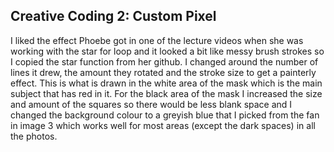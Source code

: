 ## Creative Coding 2: Custom Pixel

I liked the effect Phoebe got in one of the lecture videos when she was working with the star for loop and it looked a bit like messy brush strokes so I copied the star function from her github. I changed around the number of lines it drew, the amount they rotated and the stroke size to get a painterly effect. This is what is drawn in the white area of the mask which is the main subject that has red in it. For the black area of the mask I increased the size and amount of the squares so there would be less blank space and I changed the background colour to a greyish blue that I picked from the fan in image 3 which works well for most areas (except the dark spaces) in all the photos. 
